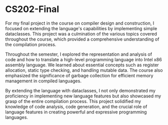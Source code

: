# CS202-Final

For my final project in the course on compiler design and construction, I focused on extending the language's capabilities by implementing simple dataclasses. This project was a culmination of the various topics covered throughout the course, which provided a comprehensive understanding of the compilation process.

Throughout the semester, I explored the representation and analysis of code and how to translate a high-level programming language into Intel x86 assembly language. We learned about essential concepts such as register allocation, static type checking, and handling mutable data. The course also emphasized the significance of garbage collection for efficient memory management in compiled languages.

By extending the language with dataclasses, I not only demonstrated my proficiency in implementing new language features but also showcased my grasp of the entire compilation process. This project solidified my knowledge of code analysis, code generation, and the crucial role of language features in creating powerful and expressive programming languages.
